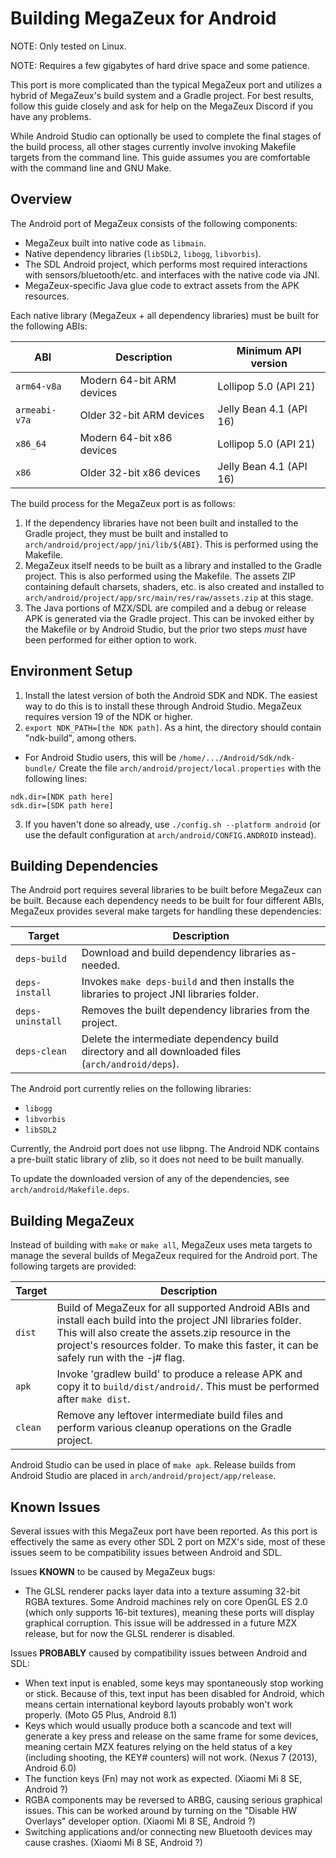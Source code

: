 # Building MegaZeux for Android

NOTE: Only tested on Linux.

NOTE: Requires a few gigabytes of hard drive space and some patience.

This port is more complicated than the typical MegaZeux port and utilizes
a hybrid of MegaZeux's build system and a Gradle project. For best results,
follow this guide closely and ask for help on the MegaZeux Discord if you have
any problems.

While Android Studio can optionally be used to complete the final stages of the
build process, all other stages currently involve invoking Makefile targets
from the command line. This guide assumes you are comfortable with the command
line and GNU Make.

## Overview

The Android port of MegaZeux consists of the following components:

* MegaZeux built into native code as `libmain`.
* Native dependency libraries (`libSDL2`, `libogg`, `libvorbis`).
* The SDL Android project, which performs most required interactions with
  sensors/bluetooth/etc. and interfaces with the native code via JNI.
* MegaZeux-specific Java glue code to extract assets from the APK resources.

Each native library (MegaZeux + all dependency libraries) must be built for the
following ABIs:

| ABI           | Description               | Minimum API version |
|---------------|---------------------------|---------------------|
| `arm64-v8a`   | Modern 64-bit ARM devices | Lollipop 5.0 (API 21)
| `armeabi-v7a` | Older 32-bit ARM devices  | Jelly Bean 4.1 (API 16)
| `x86_64`      | Modern 64-bit x86 devices | Lollipop 5.0 (API 21)
| `x86`         | Older 32-bit x86 devices  | Jelly Bean 4.1 (API 16)

The build process for the MegaZeux port is as follows:

1) If the dependency libraries have not been built and installed to the Gradle
  project, they must be built and installed to `arch/android/project/app/jni/lib/${ABI}`.
  This is performed using the Makefile.
2) MegaZeux itself needs to be built as a library and installed to the Gradle project.
  This is also performed using the Makefile. The assets ZIP containing default
  charsets, shaders, etc. is also created and installed to
  `arch/android/project/app/src/main/res/raw/assets.zip` at this stage.
3) The Java portions of MZX/SDL are compiled and a debug or release APK is
  generated via the Gradle project. This can be invoked either by the Makefile
  or by Android Studio, but the prior two steps *must* have been performed
  for either option to work.

## Environment Setup

1. Install the latest version of both the Android SDK and NDK. The easiest way
  to do this is to install these through Android Studio. MegaZeux requires
  version 19 of the NDK or higher.
2. `export NDK_PATH=[the NDK path]`. As a hint, the directory should contain "ndk-build", among others.
  * For Android Studio users, this will be `/home/.../Android/Sdk/ndk-bundle/`
    Create the file `arch/android/project/local.properties` with the following lines:
```
ndk.dir=[NDK path here]
sdk.dir=[SDK path here]
```
3. If you haven't done so already, use `./config.sh --platform android` (or use
  the default configuration at `arch/android/CONFIG.ANDROID` instead).


## Building Dependencies

The Android port requires several libraries to be built before MegaZeux can be
built. Because each dependency needs to be built for four different ABIs,
MegaZeux provides several make targets for handling these dependencies:

| Target           | Description |
|------------------|-------------|
| `deps-build`     | Download and build dependency libraries as-needed.
| `deps-install`   | Invokes `make deps-build` and then installs the libraries to project JNI libraries folder.
| `deps-uninstall` | Removes the built dependency libraries from the project.
| `deps-clean`     | Delete the intermediate dependency build directory and all downloaded files (`arch/android/deps`).

The Android port currently relies on the following libraries:

* `libogg`
* `libvorbis`
* `libSDL2`

Currently, the Android port does not use libpng. The Android NDK contains
a pre-built static library of zlib, so it does not need to be built manually.

To update the downloaded version of any of the dependencies, see `arch/android/Makefile.deps`.


## Building MegaZeux

Instead of building with `make` or `make all`, MegaZeux uses meta targets to
manage the several builds of MegaZeux required for the Android port. The following
targets are provided:

| Target           | Description |
|------------------|-------------|
| `dist`           | Build of MegaZeux for all supported Android ABIs and install each build into the project JNI libraries folder. This will also create the assets.zip resource in the project's resources folder. To make this faster, it can be safely run with the -j# flag.
| `apk`            | Invoke 'gradlew build' to produce a release APK and copy it to `build/dist/android/`. This must be performed after `make dist`.
| `clean`          | Remove any leftover intermediate build files and perform various cleanup operations on the Gradle project.

Android Studio can be used in place of `make apk`. Release builds from Android
Studio are placed in `arch/android/project/app/release`.

## Known Issues

Several issues with this MegaZeux port have been reported. As this port is
effectively the same as every other SDL 2 port on MZX's side, most of these
issues seem to be compatibility issues between Android and SDL.

Issues **KNOWN** to be caused by MegaZeux bugs:

* The GLSL renderer packs layer data into a texture assuming 32-bit RGBA textures.
  Some Android machines rely on core OpenGL ES 2.0 (which only supports 16-bit
  textures), meaning these ports will display graphical corruption. This issue
  will be addressed in a future MZX release, but for now the GLSL renderer is
  disabled.

Issues **PROBABLY** caused by compatibility issues between Android and SDL:

* When text input is enabled, some keys may spontaneously stop working or stick.
  Because of this, text input has been disabled for Android, which means certain
  international keybord layouts probably won't work properly.
  (Moto G5 Plus, Android 8.1)
* Keys which would usually produce both a scancode and text will generate a key
  press and release on the same frame for some devices, meaning certain MZX
  features relying on the held status of a key (including shooting, the KEY#
  counters) will not work. (Nexus 7 (2013), Android 6.0)
* The function keys (Fn) may not work as expected. (Xiaomi Mi 8 SE, Android ?)
* RGBA components may be reversed to ARBG, causing serious graphical issues.
  This can be worked around by turning on the "Disable HW Overlays" developer
  option. (Xiaomi Mi 8 SE, Android ?)
* Switching applications and/or connecting new Bluetooth devices may cause
  crashes. (Xiaomi Mi 8 SE, Android ?)
